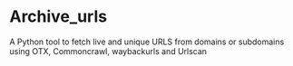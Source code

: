 # Archive_urls
A Python tool to fetch live and unique URLS from domains or subdomains using OTX, Commoncrawl, waybackurls and Urlscan 
